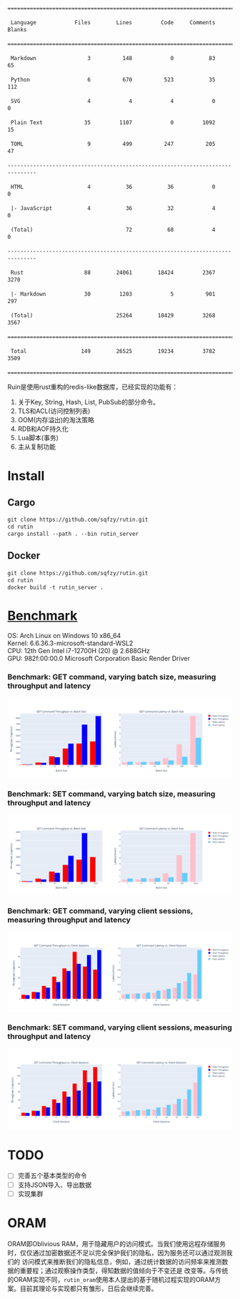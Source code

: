 ```
===============================================================================

 Language            Files        Lines         Code     Comments       Blanks

===============================================================================

 Markdown                3          148            0           83           65

 Python                  6          670          523           35          112

 SVG                     4            4            4            0            0

 Plain Text             35         1107            0         1092           15

 TOML                    9          499          247          205           47

-------------------------------------------------------------------------------

 HTML                    4           36           36            0            0

 |- JavaScript           4           36           32            4            0

 (Total)                             72           68            4            0

-------------------------------------------------------------------------------

 Rust                   88        24061        18424         2367         3270

 |- Markdown            30         1203            5          901          297

 (Total)                          25264        18429         3268         3567

===============================================================================

 Total                 149        26525        19234         3782         3509

===============================================================================

```

Ruin是使用rust重构的redis-like数据库，已经实现的功能有：
1. 关于Key, String, Hash, List, PubSub的部分命令。
2. TLS和ACL(访问控制列表)
3. OOM(内存溢出)的淘汰策略
4. RDB和AOF持久化
5. Lua脚本(事务)
6. 主从复制功能

# Install
## Cargo 
```shell
git clone https://github.com/sqfzy/rutin.git
cd rutin
cargo install --path . --bin rutin_server
```
## Docker
```shell
git clone https://github.com/sqfzy/rutin.git
cd rutin
docker build -t rutin_server .
```

# [Benchmark](https://github.com/sqfzy/rutin/blob/main/rutin_server/benches/compare_redis/result.txt)

OS: Arch Linux on Windows 10 x86_64  
Kernel: 6.6.36.3-microsoft-standard-WSL2  
CPU: 12th Gen Intel i7-12700H (20) @ 2.688GHz  
GPU: 982f:00:00.0 Microsoft Corporation Basic Render Driver

### Benchmark: GET command, varying batch size, measuring throughput and latency

![bench_batch_throughput&latency_get](https://github.com/sqfzy/rutin/blob/main/rutin_server/benches/compare_redis/result/svg/bench_batch_throughput%26latency_get.svg)

### Benchmark: SET command, varying batch size, measuring throughput and latency

![bench_batch_throughput&latency_set](https://github.com/sqfzy/rutin/blob/main/rutin_server/benches/compare_redis/result/svg/bench_batch_throughput&latency_set.svg)

### Benchmark: GET command, varying client sessions, measuring throughput and latency

![bench_client_throughput&latency_get](https://github.com/sqfzy/rutin/blob/main/rutin_server/benches/compare_redis/result/svg/bench_client_throughput&latency_get.svg)

### Benchmark: SET command, varying client sessions, measuring throughput and latency

![bench_client_throughput&latency_set](https://github.com/sqfzy/rutin/blob/main/rutin_server/benches/compare_redis/result/svg/bench_client_throughput&latency_set.svg)

# TODO

- [ ] 完善五个基本类型的命令
- [ ] 支持JSON导入、导出数据
- [ ] 实现集群

# ORAM
ORAM即Oblivious RAM，用于隐藏用户的访问模式。当我们使用远程存储服务时，仅仅通过加密数据还不足以完全保护我们的隐私，因为服务还可以通过观测我们的
访问模式来推断我们的隐私信息，例如，通过统计数据的访问频率来推测数据的重要程；通过观察操作类型，得知数据的值倾向于不变还是
改变等。与传统的ORAM实现不同，`rutin_oram`使用本人提出的基于随机过程实现的ORAM方案。目前其理论与实现都只有雏形，日后会继续完善。
